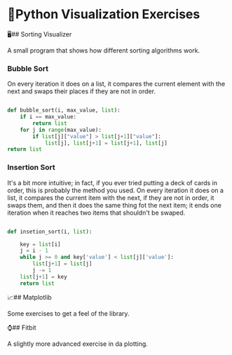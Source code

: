 # 🐍Python Visualization Exercises

🖥## Sorting Visualizer

A small program that shows how different sorting algorithms work.

### Bubble Sort
On every iteration it does on a list, it compares the current element with the next and swaps their places if they are not in order.

```python

def bubble_sort(i, max_value, list):
    if i == max_value:
        return list
    for j in range(max_value):
        if list[j]["value"] > list[j+1]["value"]:
            list[j], list[j+1] = list[j+1], list[j]
return list
```

### Insertion Sort
It's a bit more intuitive; in fact, if you ever tried putting a deck of cards in order, this is probably the method you used. On every iteration it does on a list, it compares the current item with the next, if they are not in order, it swaps them, and then it does the same thing fot the next item; it ends one iteration when it reaches two items that shouldn't be swaped.

```python

def insetion_sort(i, list):

    key = list[i]
    j = i - 1
    while j >= 0 and key['value'] < list[j]['value']:
        list[j+1] = list[j]
        j -= 1
    list[j+1] = key
    return list
```

📈## Matplotlib

Some exercises to get a feel of the library.

⌚️## Fitbit

A slightly more advanced exercise in da plotting.
